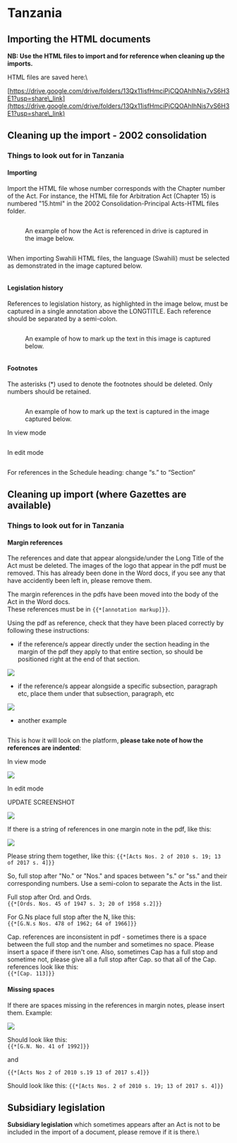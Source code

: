 # Tanzania

## Importing the HTML documents

**NB: Use the HTML files to import and for reference when cleaning up the imports.**

HTML files are saved here:\


[https://drive.google.com/drive/folders/13Qx11isfHmciPjCQOAhIhNis7vS6H3E1?usp=share\_link](https://drive.google.com/drive/folders/13Qx11isfHmciPjCQOAhIhNis7vS6H3E1?usp=share\_link)

## Cleaning up the import - 2002 consolidation

### Things to look out for in Tanzania

#### Importing&#x20;

Import the HTML file whose number corresponds with the Chapter number of the Act. For instance, the HTML file for Arbitration Act (Chapter 15) is numbered "15.html" in the 2002 Consolidation-Principal Acts-HTML files folder.

<figure><img src="../.gitbook/assets/image (224).png" alt=""><figcaption><p>An example of how the Act is referenced in drive is captured in the image below.</p></figcaption></figure>

<figure><img src="../.gitbook/assets/image (227).png" alt=""><figcaption></figcaption></figure>

When importing Swahili HTML files, the language (Swahili) must be selected as demonstrated in the image captured below.

<figure><img src="../.gitbook/assets/image (226).png" alt=""><figcaption></figcaption></figure>

#### Legislation history

References to legislation history, as highlighted in the image below, must be captured in a single annotation above the LONGTITLE. Each reference should be separated by a semi-colon.

<figure><img src="../.gitbook/assets/image (222).png" alt=""><figcaption><p>An example of how to mark up the text in this image is captured below. </p></figcaption></figure>

<figure><img src="../.gitbook/assets/image (223).png" alt=""><figcaption></figcaption></figure>

#### Footnotes

The asterisks (\*) used to denote the footnotes should be deleted. Only numbers should be retained.

<figure><img src="../.gitbook/assets/image (228).png" alt=""><figcaption><p>An example of how to mark up the text is captured in the image captured below.</p></figcaption></figure>

In view mode

<figure><img src="../.gitbook/assets/image (230).png" alt=""><figcaption></figcaption></figure>

In edit mode

<figure><img src="../.gitbook/assets/image (231).png" alt=""><figcaption></figcaption></figure>

For references in the Schedule heading: change “s.” to “Section”

## Cleaning up import (where Gazettes are available)

### Things to look out for in Tanzania

#### Margin references

The references and date that appear alongside/under the Long Title of the Act must be deleted. The images of the logo that appear in the pdf must be removed. This has already been done in the Word docs, if you see any that have accidently been left in, please remove them.

The margin references in the pdfs have been moved into the body of the Act in the  Word docs. \
These references must be  in `{{*[annotation markup]}}`.

Using the pdf as reference, check that they have been placed correctly by following these instructions:

* if the reference/s appear directly under the section heading in the margin of the pdf they apply to that entire section, so should be positioned right at the end of that section.

![](<../.gitbook/assets/image (188).png>)

* if the reference/s appear alongside a specific subsection, paragraph etc, place them under that subsection, paragraph, etc

![](<../.gitbook/assets/image (186).png>)

* another example

<div align="center">

<img src="../.gitbook/assets/image (190).png" alt="">

</div>

This is how it will look on the platform, **please take note of how the references are indented**:

In view mode

![](<../.gitbook/assets/image (189).png>)

In edit mode

UPDATE SCREENSHOT

![](<../.gitbook/assets/image (187).png>)



If there is a string of references in one margin note in the pdf, like this:

![](<../.gitbook/assets/image (201).png>)

Please string them together, like this: `{{*[Acts Nos. 2 of 2010 s. 19; 13 of 2017 s. 4]}}`

So, full stop after "No." or "Nos." and spaces between "s." or "ss." and their corresponding numbers. Use a semi-colon to separate the Acts in the list.

Full stop after Ord. and Ords.\
`{{*[Ords. Nos. 45 of 1947 s. 3; 20 of 1958 s.2]}}`

For G.Ns place full stop after the N, like this:\
`{{*[G.N.s Nos. 478 of 1962; 64 of 1966]}}`

Cap. references are inconsistent in pdf - sometimes there is a space between the full stop and the number and sometimes no space. Please insert a space if there isn't one. Also, sometimes Cap has a full stop and sometime not, please give all a full stop after Cap. so that all of the Cap. references look like this:\
`{{*[Cap. 113]}}`

#### Missing spaces

If there are spaces missing in the references in margin notes, please insert them. Example:

![](<../.gitbook/assets/image (200).png>)

Should look like this:\
`{{*[G.N. No. 41 of 1992]}}`

and&#x20;

`{{*[Acts Nos 2 of 2010 s.19 13 of 2017 s.4]}}`

Should look like this: `{{*[Acts Nos. 2 of 2010 s. 19; 13 of 2017 s. 4]}}`

## Subsidiary legislation

**Subsidiary legislation** which sometimes appears after an Act is not to be included in the import of a document, please remove if it is there.\
